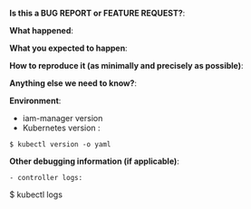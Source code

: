 **Is this a BUG REPORT or FEATURE REQUEST?**:

**What happened**:

**What you expected to happen**:

**How to reproduce it (as minimally and precisely as possible)**:

**Anything else we need to know?**:

**Environment**:
- iam-manager version
- Kubernetes version :
```
$ kubectl version -o yaml
```

**Other debugging information (if applicable)**:

```
- controller logs:
```
$ kubectl logs <iam-manager>
```